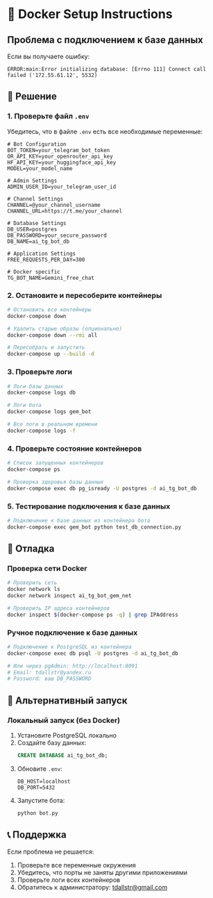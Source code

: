 # 🐳 Docker Setup Instructions

## Проблема с подключением к базе данных

Если вы получаете ошибку:
```
ERROR:main:Error initializing database: [Errno 111] Connect call failed ('172.55.61.12', 5532)
```

## 🔧 Решение

### 1. Проверьте файл `.env`

Убедитесь, что в файле `.env` есть все необходимые переменные:

```env
# Bot Configuration
BOT_TOKEN=your_telegram_bot_token
OR_API_KEY=your_openrouter_api_key
HF_API_KEY=your_huggingface_api_key
MODEL=your_model_name

# Admin Settings
ADMIN_USER_ID=your_telegram_user_id

# Channel Settings
CHANNEL=@your_channel_username
CHANNEL_URL=https://t.me/your_channel

# Database Settings
DB_USER=postgres
DB_PASSWORD=your_secure_password
DB_NAME=ai_tg_bot_db

# Application Settings
FREE_REQUESTS_PER_DAY=300

# Docker specific
TG_BOT_NAME=Gemini_free_chat
```

### 2. Остановите и пересоберите контейнеры

```bash
# Остановить все контейнеры
docker-compose down

# Удалить старые образы (опционально)
docker-compose down --rmi all

# Пересобрать и запустить
docker-compose up --build -d
```

### 3. Проверьте логи

```bash
# Логи базы данных
docker-compose logs db

# Логи бота
docker-compose logs gem_bot

# Все логи в реальном времени
docker-compose logs -f
```

### 4. Проверьте состояние контейнеров

```bash
# Список запущенных контейнеров
docker-compose ps

# Проверка здоровья базы данных
docker-compose exec db pg_isready -U postgres -d ai_tg_bot_db
```

### 5. Тестирование подключения к базе данных

```bash
# Подключение к базе данных из контейнера бота
docker-compose exec gem_bot python test_db_connection.py
```

## 🐛 Отладка

### Проверка сети Docker

```bash
# Проверить сеть
docker network ls
docker network inspect ai_tg_bot_gem_net

# Проверить IP адреса контейнеров
docker inspect $(docker-compose ps -q) | grep IPAddress
```

### Ручное подключение к базе данных

```bash
# Подключение к PostgreSQL из контейнера
docker-compose exec db psql -U postgres -d ai_tg_bot_db

# Или через pgAdmin: http://localhost:8091
# Email: tdallstr@yandex.ru
# Password: ваш DB_PASSWORD
```

## 🔄 Альтернативный запуск

### Локальный запуск (без Docker)

1. Установите PostgreSQL локально
2. Создайте базу данных:
   ```sql
   CREATE DATABASE ai_tg_bot_db;
   ```
3. Обновите `.env`:
   ```env
   DB_HOST=localhost
   DB_PORT=5432
   ```
4. Запустите бота:
   ```bash
   python bot.py
   ```

## 📞 Поддержка

Если проблема не решается:
1. Проверьте все переменные окружения
2. Убедитесь, что порты не заняты другими приложениями
3. Проверьте логи всех контейнеров
4. Обратитесь к администратору: tdallstr@gmail.com 